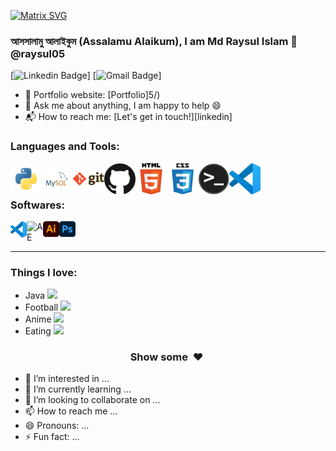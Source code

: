 [![Matrix SVG](https://raw.githubusercontent.com/rodrigograca31/rodrigograca31/master/matrix.svg)](https://youtu.be/xvFZjo5PgG0?si=aj708gZnlhDxgvsy)
<!---

<!-- <h3>আসসালামু আলাইকুম (Assalamu Alaikum), I am Md Raysul Islam 👋 @raysul05</h3> -->
### আসসালামু আলাইকুম (Assalamu Alaikum), I am Md Raysul Islam 👋 @raysul05
[![Linkedin Badge](https://img.shields.io/badge/-Raysul5-blue?style=flat-square&logo=Linkedin&logoColor=white&link=https://www.linkedin.com/in/raysul5/)]
[![Gmail Badge](https://img.shields.io/badge/-raysul0326@gmail.com-c14438?style=flat-square&logo=Gmail&logoColor=white&link=mailto:raysul0326@gmail.com)] 

- 🎯 Portfolio website: [Portfolio]5/)
- 💬 Ask me about anything, I am happy to help :smile:
- 📬 How to reach me: [Let's get in touch!][linkedin]

### Languages and Tools: 
<img align="left" alt="HTML5" width="50px" src="https://raw.githubusercontent.com/github/explore/80688e429a7d4ef2fca1e82350fe8e3517d3494d/topics/python/python.png" />
<img align="left" alt="MySQL" width="50px" src="https://raw.githubusercontent.com/github/explore/80688e429a7d4ef2fca1e82350fe8e3517d3494d/topics/mysql/mysql.png" />
<img align="left" alt="Git" width="50px" src="https://raw.githubusercontent.com/github/explore/80688e429a7d4ef2fca1e82350fe8e3517d3494d/topics/git/git.png" />
<img align="left" alt="GitHub" width="50px" src="https://raw.githubusercontent.com/github/explore/78df643247d429f6cc873026c0622819ad797942/topics/github/github.png"/>
<img align="left" alt="HTML5" width="50px" src="https://raw.githubusercontent.com/github/explore/80688e429a7d4ef2fca1e82350fe8e3517d3494d/topics/html/html.png" />
<img align="left" alt="CSS3" width="50px" src="https://raw.githubusercontent.com/github/explore/80688e429a7d4ef2fca1e82350fe8e3517d3494d/topics/css/css.png" />
<img align="left" alt="HTML5" width="50px" src="https://raw.githubusercontent.com/github/explore/80688e429a7d4ef2fca1e82350fe8e3517d3494d/topics/terminal/terminal.png" />
<img align="left" alt="Visual Studio Code" width="50px" src="https://raw.githubusercontent.com/github/explore/80688e429a7d4ef2fca1e82350fe8e3517d3494d/topics/visual-studio-code/visual-studio-code.png" />

<br>
<br>

### Softwares:

<img align="left" alt="Visual Studio Code" width="26px" src="https://raw.githubusercontent.com/github/explore/80688e429a7d4ef2fca1e82350fe8e3517d3494d/topics/visual-studio-code/visual-studio-code.png" />
<a href="https://adobe.com/products/aftereffects.html" target="_blank"> <img align="left" alt="AE" width="26px" src="https://www.google.com/url?sa=i&url=https%3A%2F%2Fseeklogo.com%2Ffree-vector-logos%2Fafter-effects&psig=AOvVaw318k643q7FUnTseE-8K8Fm&ust=1717596681661000&source=images&cd=vfe&opi=89978449&ved=0CBIQjRxqFwoTCODPrLOQwoYDFQAAAAAdAAAAABAE"/> </a> 
<a href="https://www.adobe.com/in/products/illustrator.html" target="_blank"> <img align="left" alt="Illustrator" width="26px" src="https://github.com/Aakarsh-B/trying-repos/blob/master/illustrator.png?raw=true"/> </a> 
<a href="https://www.photoshop.com/en" target="_blank"> <img align="left" alt="Photoshop" width="26px" src="https://github.com/Aakarsh-B/trying-repos/blob/master/photoshop.png?raw=true"/> </a>


<br />
<br />

---

### Things I love:
- Java <img src="https://tenor.com/btC02.gif" width="50">
- Football <img src="https://tenor.com/nvhPIVtucdq.gif" width="30">
- Anime <img src="https://tenor.com/bjHap.gif" width="30">
- Eating <img src="https://tenor.com/bKVfZ.gif" width="30">

<h3 align="center">Show some &nbsp;❤️&nbsp;</h3>

- 👀 I’m interested in ...
- 🌱 I’m currently learning ...
- 💞️ I’m looking to collaborate on ...
- 📫 How to reach me ...
- 😄 Pronouns: ...
- ⚡ Fun fact: ...
